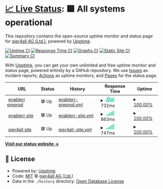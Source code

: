 # [📈 Live Status](https://pier4all.github.io/upptime): <!--live status--> **🟩 All systems operational**

This repository contains the open-source uptime monitor and status page for [pier4all AG (Ltd.)](https://pier4all.github.io/upptime), powered by [Upptime](https://github.com/upptime/upptime).

[![Uptime CI](https://github.com/koj-co/upptime/workflows/Uptime%20CI/badge.svg)](https://github.com/koj-co/upptime/actions?query=workflow%3A%22Uptime+CI%22)
[![Response Time CI](https://github.com/koj-co/upptime/workflows/Response%20Time%20CI/badge.svg)](https://github.com/koj-co/upptime/actions?query=workflow%3A%22Response+Time+CI%22)
[![Graphs CI](https://github.com/koj-co/upptime/workflows/Graphs%20CI/badge.svg)](https://github.com/koj-co/upptime/actions?query=workflow%3A%22Graphs+CI%22)
[![Static Site CI](https://github.com/koj-co/upptime/workflows/Static%20Site%20CI/badge.svg)](https://github.com/koj-co/upptime/actions?query=workflow%3A%22Static+Site+CI%22)
[![Summary CI](https://github.com/koj-co/upptime/workflows/Summary%20CI/badge.svg)](https://github.com/koj-co/upptime/actions?query=workflow%3A%22Summary+CI%22)

With [Upptime](https://upptime.js.org), you can get your own unlimited and free uptime monitor and status page, powered entirely by a GitHub repository. We use [Issues](https://github.com/pier4all/upptime/issues) as incident reports, [Actions](https://github.com/pier4all/upptime/actions) as uptime monitors, and [Pages](https://pier4all.github.io/upptime) for the status page.

<!--start: status pages-->
<!-- This summary is generated by Upptime (https://github.com/upptime/upptime) -->
<!-- Do not edit this manually, your changes will be overwritten -->
<!-- prettier-ignore -->
| URL | Status | History | Response Time | Uptime |
| --- | ------ | ------- | ------------- | ------ |
| <img alt="" src="https://favicons.githubusercontent.com/preprod.enablerr.dev" height="13"> [enablerr preprod](https://preprod.enablerr.dev/) | 🟩 Up | [enablerr-preprod.yml](https://github.com/pier4all/upptime/commits/master/history/enablerr-preprod.yml) | <details><summary><img alt="Response time graph" src="./graphs/enablerr-preprod/response-time-week.png" height="20"> 732ms</summary><br><a href="https://pier4all.github.io/upptime/history/enablerr-preprod"><img alt="Response time 732" src="https://img.shields.io/endpoint?url=https%3A%2F%2Fraw.githubusercontent.com%2Fpier4all%2Fupptime%2Fmaster%2Fapi%2Fenablerr-preprod%2Fresponse-time.json"></a><br><a href="https://pier4all.github.io/upptime/history/enablerr-preprod"><img alt="24-hour response time 670" src="https://img.shields.io/endpoint?url=https%3A%2F%2Fraw.githubusercontent.com%2Fpier4all%2Fupptime%2Fmaster%2Fapi%2Fenablerr-preprod%2Fresponse-time-day.json"></a><br><a href="https://pier4all.github.io/upptime/history/enablerr-preprod"><img alt="7-day response time 732" src="https://img.shields.io/endpoint?url=https%3A%2F%2Fraw.githubusercontent.com%2Fpier4all%2Fupptime%2Fmaster%2Fapi%2Fenablerr-preprod%2Fresponse-time-week.json"></a><br><a href="https://pier4all.github.io/upptime/history/enablerr-preprod"><img alt="30-day response time 732" src="https://img.shields.io/endpoint?url=https%3A%2F%2Fraw.githubusercontent.com%2Fpier4all%2Fupptime%2Fmaster%2Fapi%2Fenablerr-preprod%2Fresponse-time-month.json"></a><br><a href="https://pier4all.github.io/upptime/history/enablerr-preprod"><img alt="1-year response time 732" src="https://img.shields.io/endpoint?url=https%3A%2F%2Fraw.githubusercontent.com%2Fpier4all%2Fupptime%2Fmaster%2Fapi%2Fenablerr-preprod%2Fresponse-time-year.json"></a></details> | <details><summary><a href="https://pier4all.github.io/upptime/history/enablerr-preprod">100.00%</a></summary><a href="https://pier4all.github.io/upptime/history/enablerr-preprod"><img alt="All-time uptime 100.00%" src="https://img.shields.io/endpoint?url=https%3A%2F%2Fraw.githubusercontent.com%2Fpier4all%2Fupptime%2Fmaster%2Fapi%2Fenablerr-preprod%2Fuptime.json"></a><br><a href="https://pier4all.github.io/upptime/history/enablerr-preprod"><img alt="24-hour uptime 100.00%" src="https://img.shields.io/endpoint?url=https%3A%2F%2Fraw.githubusercontent.com%2Fpier4all%2Fupptime%2Fmaster%2Fapi%2Fenablerr-preprod%2Fuptime-day.json"></a><br><a href="https://pier4all.github.io/upptime/history/enablerr-preprod"><img alt="7-day uptime 100.00%" src="https://img.shields.io/endpoint?url=https%3A%2F%2Fraw.githubusercontent.com%2Fpier4all%2Fupptime%2Fmaster%2Fapi%2Fenablerr-preprod%2Fuptime-week.json"></a><br><a href="https://pier4all.github.io/upptime/history/enablerr-preprod"><img alt="30-day uptime 100.00%" src="https://img.shields.io/endpoint?url=https%3A%2F%2Fraw.githubusercontent.com%2Fpier4all%2Fupptime%2Fmaster%2Fapi%2Fenablerr-preprod%2Fuptime-month.json"></a><br><a href="https://pier4all.github.io/upptime/history/enablerr-preprod"><img alt="1-year uptime 100.00%" src="https://img.shields.io/endpoint?url=https%3A%2F%2Fraw.githubusercontent.com%2Fpier4all%2Fupptime%2Fmaster%2Fapi%2Fenablerr-preprod%2Fuptime-year.json"></a></details>
| <img alt="" src="https://favicons.githubusercontent.com/www.enablerr.ch" height="13"> [enablerr site](https://www.enablerr.ch) | 🟩 Up | [enablerr-site.yml](https://github.com/pier4all/upptime/commits/master/history/enablerr-site.yml) | <details><summary><img alt="Response time graph" src="./graphs/enablerr-site/response-time-week.png" height="20"> 863ms</summary><br><a href="https://pier4all.github.io/upptime/history/enablerr-site"><img alt="Response time 863" src="https://img.shields.io/endpoint?url=https%3A%2F%2Fraw.githubusercontent.com%2Fpier4all%2Fupptime%2Fmaster%2Fapi%2Fenablerr-site%2Fresponse-time.json"></a><br><a href="https://pier4all.github.io/upptime/history/enablerr-site"><img alt="24-hour response time 863" src="https://img.shields.io/endpoint?url=https%3A%2F%2Fraw.githubusercontent.com%2Fpier4all%2Fupptime%2Fmaster%2Fapi%2Fenablerr-site%2Fresponse-time-day.json"></a><br><a href="https://pier4all.github.io/upptime/history/enablerr-site"><img alt="7-day response time 863" src="https://img.shields.io/endpoint?url=https%3A%2F%2Fraw.githubusercontent.com%2Fpier4all%2Fupptime%2Fmaster%2Fapi%2Fenablerr-site%2Fresponse-time-week.json"></a><br><a href="https://pier4all.github.io/upptime/history/enablerr-site"><img alt="30-day response time 863" src="https://img.shields.io/endpoint?url=https%3A%2F%2Fraw.githubusercontent.com%2Fpier4all%2Fupptime%2Fmaster%2Fapi%2Fenablerr-site%2Fresponse-time-month.json"></a><br><a href="https://pier4all.github.io/upptime/history/enablerr-site"><img alt="1-year response time 863" src="https://img.shields.io/endpoint?url=https%3A%2F%2Fraw.githubusercontent.com%2Fpier4all%2Fupptime%2Fmaster%2Fapi%2Fenablerr-site%2Fresponse-time-year.json"></a></details> | <details><summary><a href="https://pier4all.github.io/upptime/history/enablerr-site">100.00%</a></summary><a href="https://pier4all.github.io/upptime/history/enablerr-site"><img alt="All-time uptime 100.00%" src="https://img.shields.io/endpoint?url=https%3A%2F%2Fraw.githubusercontent.com%2Fpier4all%2Fupptime%2Fmaster%2Fapi%2Fenablerr-site%2Fuptime.json"></a><br><a href="https://pier4all.github.io/upptime/history/enablerr-site"><img alt="24-hour uptime 100.00%" src="https://img.shields.io/endpoint?url=https%3A%2F%2Fraw.githubusercontent.com%2Fpier4all%2Fupptime%2Fmaster%2Fapi%2Fenablerr-site%2Fuptime-day.json"></a><br><a href="https://pier4all.github.io/upptime/history/enablerr-site"><img alt="7-day uptime 100.00%" src="https://img.shields.io/endpoint?url=https%3A%2F%2Fraw.githubusercontent.com%2Fpier4all%2Fupptime%2Fmaster%2Fapi%2Fenablerr-site%2Fuptime-week.json"></a><br><a href="https://pier4all.github.io/upptime/history/enablerr-site"><img alt="30-day uptime 100.00%" src="https://img.shields.io/endpoint?url=https%3A%2F%2Fraw.githubusercontent.com%2Fpier4all%2Fupptime%2Fmaster%2Fapi%2Fenablerr-site%2Fuptime-month.json"></a><br><a href="https://pier4all.github.io/upptime/history/enablerr-site"><img alt="1-year uptime 100.00%" src="https://img.shields.io/endpoint?url=https%3A%2F%2Fraw.githubusercontent.com%2Fpier4all%2Fupptime%2Fmaster%2Fapi%2Fenablerr-site%2Fuptime-year.json"></a></details>
| <img alt="" src="https://favicons.githubusercontent.com/www.pier4all.ch" height="13"> [pier4all site](https://www.pier4all.ch) | 🟩 Up | [pier4all-site.yml](https://github.com/pier4all/upptime/commits/master/history/pier4all-site.yml) | <details><summary><img alt="Response time graph" src="./graphs/pier4all-site/response-time-week.png" height="20"> 747ms</summary><br><a href="https://pier4all.github.io/upptime/history/pier4all-site"><img alt="Response time 747" src="https://img.shields.io/endpoint?url=https%3A%2F%2Fraw.githubusercontent.com%2Fpier4all%2Fupptime%2Fmaster%2Fapi%2Fpier4all-site%2Fresponse-time.json"></a><br><a href="https://pier4all.github.io/upptime/history/pier4all-site"><img alt="24-hour response time 747" src="https://img.shields.io/endpoint?url=https%3A%2F%2Fraw.githubusercontent.com%2Fpier4all%2Fupptime%2Fmaster%2Fapi%2Fpier4all-site%2Fresponse-time-day.json"></a><br><a href="https://pier4all.github.io/upptime/history/pier4all-site"><img alt="7-day response time 747" src="https://img.shields.io/endpoint?url=https%3A%2F%2Fraw.githubusercontent.com%2Fpier4all%2Fupptime%2Fmaster%2Fapi%2Fpier4all-site%2Fresponse-time-week.json"></a><br><a href="https://pier4all.github.io/upptime/history/pier4all-site"><img alt="30-day response time 747" src="https://img.shields.io/endpoint?url=https%3A%2F%2Fraw.githubusercontent.com%2Fpier4all%2Fupptime%2Fmaster%2Fapi%2Fpier4all-site%2Fresponse-time-month.json"></a><br><a href="https://pier4all.github.io/upptime/history/pier4all-site"><img alt="1-year response time 747" src="https://img.shields.io/endpoint?url=https%3A%2F%2Fraw.githubusercontent.com%2Fpier4all%2Fupptime%2Fmaster%2Fapi%2Fpier4all-site%2Fresponse-time-year.json"></a></details> | <details><summary><a href="https://pier4all.github.io/upptime/history/pier4all-site">100.00%</a></summary><a href="https://pier4all.github.io/upptime/history/pier4all-site"><img alt="All-time uptime 100.00%" src="https://img.shields.io/endpoint?url=https%3A%2F%2Fraw.githubusercontent.com%2Fpier4all%2Fupptime%2Fmaster%2Fapi%2Fpier4all-site%2Fuptime.json"></a><br><a href="https://pier4all.github.io/upptime/history/pier4all-site"><img alt="24-hour uptime 100.00%" src="https://img.shields.io/endpoint?url=https%3A%2F%2Fraw.githubusercontent.com%2Fpier4all%2Fupptime%2Fmaster%2Fapi%2Fpier4all-site%2Fuptime-day.json"></a><br><a href="https://pier4all.github.io/upptime/history/pier4all-site"><img alt="7-day uptime 100.00%" src="https://img.shields.io/endpoint?url=https%3A%2F%2Fraw.githubusercontent.com%2Fpier4all%2Fupptime%2Fmaster%2Fapi%2Fpier4all-site%2Fuptime-week.json"></a><br><a href="https://pier4all.github.io/upptime/history/pier4all-site"><img alt="30-day uptime 100.00%" src="https://img.shields.io/endpoint?url=https%3A%2F%2Fraw.githubusercontent.com%2Fpier4all%2Fupptime%2Fmaster%2Fapi%2Fpier4all-site%2Fuptime-month.json"></a><br><a href="https://pier4all.github.io/upptime/history/pier4all-site"><img alt="1-year uptime 100.00%" src="https://img.shields.io/endpoint?url=https%3A%2F%2Fraw.githubusercontent.com%2Fpier4all%2Fupptime%2Fmaster%2Fapi%2Fpier4all-site%2Fuptime-year.json"></a></details>

<!--end: status pages-->

[**Visit our status website →**](https://pier4all.github.io/upptime)

## 📄 License

- Powered by: [Upptime](https://github.com/upptime/upptime)
- Code: [MIT](./LICENSE) © [pier4all AG (Ltd.)](https://pier4all.github.io/upptime)
- Data in the `./history` directory: [Open Database License](https://opendatacommons.org/licenses/odbl/1-0/)
